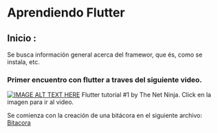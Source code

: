 # Aprendiendo Flutter

## Inicio : 

Se busca información general acerca del framewor, que és, como se instala, etc. 


### Primer encuentro con flutter a traves del siguiente video.

[![IMAGE ALT TEXT HERE](./images/flutterVid1.gif)](https://youtu.be/1ukSR1GRtMU)
Flutter tutorial #1 by The Net Ninja. Click en la imagen para ir al video.

Se comienza con la creación de una bitácora en el siguiente archivo:
[Bitacora](./Bitacora.md)


